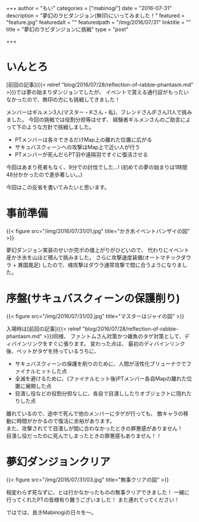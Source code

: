 +++
author = "もい"
categories = ["mabinogi"]
date = "2016-07-31"
description = "夢幻のラビダンジョン(無印)にいってみました！"
featured = "feature.jpg"
featuredalt = ""
featuredpath = "/img/2016/07/31"
linktitle = ""
title = "夢幻のラビダンジョンに挑戦"
type = "post"

+++

# いんとろ
[前回の記事]({{< relref "blog/2016/07/28/reflection-of-rabbie-phantasm.md" >}})では夢の始まりダンジョンでしたが、
イベントで貰える通行証がもったいなかったので、無印の方にも挑戦してきました！

メンバーはギルメン3人(マスター・Kさん・私)、フレンドさん(Fさん)1人で挑みました。
今回の挑戦では役割分担等はせず、
経験者ギルメンさんのご助言によって下のような方針で挑戦しました。

- PTメンバーは各々できるだけMap上の離れた位置に広がる
- サキュバスクィーンへの攻撃はMap上で近い人が行う
- PTメンバーが死んだらPT羽や遠隔羽ですぐに復活させる

今回はあまり死者もなく、9分での討伐でした…!
(初めての夢の始まりは1時間48分かかったので進歩著しい。。)

今回はこの反省を書いてみたいと思います。

# 事前準備
{{< figure src="/img/2016/07/31/01.jpg" title="かき氷イベントバンザイの図" >}}

夢幻ダンジョン実装のせいか完ポの値上がりがひどいので、
代わりにイベント産かき氷を山ほど積んで挑みました。
さらに攻撃速度装備(オートマチックダウラ + 異国風足)
したので、魂攻撃はダウラ通常攻撃で間に合うようになりました。

# 序盤(サキュバスクィーンの保護削り)
{{< figure src="/img/2016/07/31/02.jpg" title="マスターはジャイの図" >}}

入場時は[前回の記事]({{< relref "blog/2016/07/28/reflection-of-rabbie-phantasm.md" >}})同様、
ファントムさん対策かつ雑魚のタゲ対策として、ディバインリンクをすぐに張ります。
変わった点は、
最初のディバインリンク後、ペットがタゲを持っているうちに、

- サキュバスクィーンの保護を削りのために、人間が活性化ブリューナクでファイナルヒットした点
- 全滅を避けるために、(ファイナルヒット後)PTメンバー各自Mapの離れた位置に展開した点
- 目潰し役などの役割分担なしに、各自で目潰ししたりオブジェクトに隠れたりした点

離れているので、途中で死んで他のメンバーにタゲが行っても、
敵キャラの移動に時間がかかるので復活に余裕があります。  
また、攻撃されてて目潰しが間に合わなかったときの罪悪感がありません！  
目潰し役だったのに死んでしまったときの罪悪感もありません！！

# 夢幻ダンジョンクリア
{{< figure src="/img/2016/07/31/03.jpg" title="無事クリアの図" >}}

相変わらず死なずに、とは行かなかったものの無事クリアできました！
一緒に行ってくれたPTの皆様有り難うございました！
また連れてってください！

ではでは、良きMabinogiの日々を～。

